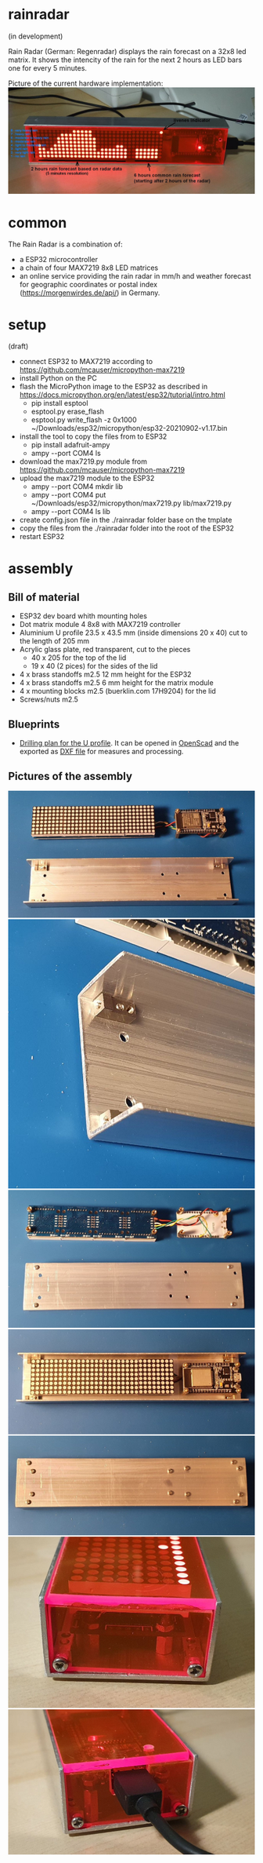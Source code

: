 # rainradar
(in development)

Rain Radar (German: Regenradar)  displays the rain forecast  on a 32x8 led matrix.
It shows the intencity of the rain for the next 2 hours as LED bars one for every 5 minutes.

Picture of the current hardware implementation:
![picture](doc/rainradar.jpg)

# common
The Rain Radar is a combination of:
- a ESP32 microcontroller
- a chain of four MAX7219 8x8 LED matrices
- an online service providing the rain radar in mm/h and weather forecast for geographic coordinates or postal index (https://morgenwirdes.de/api/) in Germany.

# setup
(draft)
- connect ESP32 to MAX7219 according to https://github.com/mcauser/micropython-max7219
- install Python on the PC
- flash the MicroPython image to the ESP32 as described in https://docs.micropython.org/en/latest/esp32/tutorial/intro.html
  - pip install esptool
  - esptool.py erase_flash
  - esptool.py  write_flash -z 0x1000  ~/Downloads/esp32/micropython/esp32-20210902-v1.17.bin
- install the tool to copy the files from to ESP32
  - pip install adafruit-ampy
  - ampy --port COM4 ls
- download the max7219.py module from  https://github.com/mcauser/micropython-max7219
- upload the max7219 module to the ESP32
  - ampy --port COM4 mkdir lib
  - ampy --port COM4 put ~/Downloads/esp32/micropython/max7219.py lib/max7219.py
  - ampy --port COM4 ls lib
- create config.json file in the ./rainradar folder base on the tmplate
- copy the files from the ./rainradar folder into the root of the ESP32
- restart ESP32

# assembly
## Bill of material
- ESP32 dev board whith mounting holes
- Dot matrix module 4 8x8 with MAX7219 controller
- Aluminium U profile 23.5 x 43.5 mm (inside dimensions 20 x 40) cut to the length of 205 mm
- Acrylic glass plate, red transparent, cut to the pieces 
  - 40 x 205 for the top of the lid
  - 19 x 40 (2 pices) for the sides of the lid
- 4 x brass standoffs m2.5 12 mm height for the ESP32
- 4 x brass standoffs m2.5 6 mm height for the matrix module
- 4 x mounting blocks m2.5 (buerklin.com 17H9204) for the lid
- Screws/nuts m2.5
## Blueprints
- [Drilling plan for the U profile](doc/case_drillings). It can be opened in [OpenScad](https://openscad.org/) and the exported as [DXF file](https://en.wikipedia.org/wiki/AutoCAD_DXF) for measures and processing.
## Pictures of the assembly
![picture](doc/assembly_01.jpg)
![picture](doc/assembly_02.jpg)
![picture](doc/assembly_03.jpg)
![picture](doc/assembly_04.jpg)
![picture](doc/assembly_05.jpg)
![picture](doc/assembly_06.jpg)
![picture](doc/assembly_07.jpg)